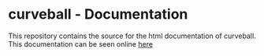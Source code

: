 # curveball - Documentation

This repository contains the source for the html documentation of curveball.
This documentation can be seen online [here](https://yoavram.github.io/curveball)
